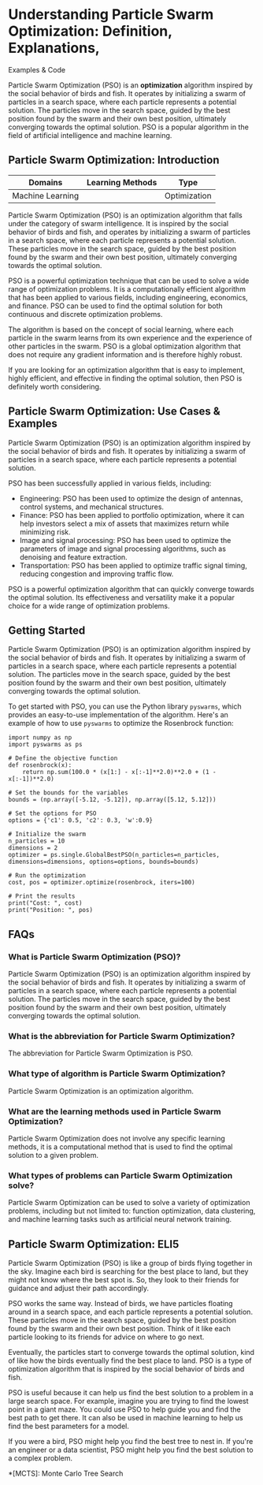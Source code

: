 # Understanding Particle Swarm Optimization: Definition, Explanations,
Examples & Code

Particle Swarm Optimization (PSO) is an **optimization** algorithm inspired by
the social behavior of birds and fish. It operates by initializing a swarm of
particles in a search space, where each particle represents a potential
solution. The particles move in the search space, guided by the best position
found by the swarm and their own best position, ultimately converging towards
the optimal solution. PSO is a popular algorithm in the field of artificial
intelligence and machine learning.

## Particle Swarm Optimization: Introduction

Domains | Learning Methods | Type  
---|---|---  
Machine Learning |  | Optimization  
  
Particle Swarm Optimization (PSO) is an optimization algorithm that falls
under the category of swarm intelligence. It is inspired by the social
behavior of birds and fish, and operates by initializing a swarm of particles
in a search space, where each particle represents a potential solution. These
particles move in the search space, guided by the best position found by the
swarm and their own best position, ultimately converging towards the optimal
solution.

PSO is a powerful optimization technique that can be used to solve a wide
range of optimization problems. It is a computationally efficient algorithm
that has been applied to various fields, including engineering, economics, and
finance. PSO can be used to find the optimal solution for both continuous and
discrete optimization problems.

The algorithm is based on the concept of social learning, where each particle
in the swarm learns from its own experience and the experience of other
particles in the swarm. PSO is a global optimization algorithm that does not
require any gradient information and is therefore highly robust.

If you are looking for an optimization algorithm that is easy to implement,
highly efficient, and effective in finding the optimal solution, then PSO is
definitely worth considering.

## Particle Swarm Optimization: Use Cases & Examples

Particle Swarm Optimization (PSO) is an optimization algorithm inspired by the
social behavior of birds and fish. It operates by initializing a swarm of
particles in a search space, where each particle represents a potential
solution.

PSO has been successfully applied in various fields, including:

  * Engineering: PSO has been used to optimize the design of antennas, control systems, and mechanical structures.
  * Finance: PSO has been applied to portfolio optimization, where it can help investors select a mix of assets that maximizes return while minimizing risk.
  * Image and signal processing: PSO has been used to optimize the parameters of image and signal processing algorithms, such as denoising and feature extraction.
  * Transportation: PSO has been applied to optimize traffic signal timing, reducing congestion and improving traffic flow.

PSO is a powerful optimization algorithm that can quickly converge towards the
optimal solution. Its effectiveness and versatility make it a popular choice
for a wide range of optimization problems.

## Getting Started

Particle Swarm Optimization (PSO) is an optimization algorithm inspired by the
social behavior of birds and fish. It operates by initializing a swarm of
particles in a search space, where each particle represents a potential
solution. The particles move in the search space, guided by the best position
found by the swarm and their own best position, ultimately converging towards
the optimal solution.

To get started with PSO, you can use the Python library `pyswarms`, which
provides an easy-to-use implementation of the algorithm. Here's an example of
how to use `pyswarms` to optimize the Rosenbrock function:

    
    
    
    import numpy as np
    import pyswarms as ps
    
    # Define the objective function
    def rosenbrock(x):
        return np.sum(100.0 * (x[1:] - x[:-1]**2.0)**2.0 + (1 - x[:-1])**2.0)
    
    # Set the bounds for the variables
    bounds = (np.array([-5.12, -5.12]), np.array([5.12, 5.12]))
    
    # Set the options for PSO
    options = {'c1': 0.5, 'c2': 0.3, 'w':0.9}
    
    # Initialize the swarm
    n_particles = 10
    dimensions = 2
    optimizer = ps.single.GlobalBestPSO(n_particles=n_particles, dimensions=dimensions, options=options, bounds=bounds)
    
    # Run the optimization
    cost, pos = optimizer.optimize(rosenbrock, iters=100)
    
    # Print the results
    print("Cost: ", cost)
    print("Position: ", pos)
    
    

## FAQs

### What is Particle Swarm Optimization (PSO)?

Particle Swarm Optimization (PSO) is an optimization algorithm inspired by the
social behavior of birds and fish. It operates by initializing a swarm of
particles in a search space, where each particle represents a potential
solution. The particles move in the search space, guided by the best position
found by the swarm and their own best position, ultimately converging towards
the optimal solution.

### What is the abbreviation for Particle Swarm Optimization?

The abbreviation for Particle Swarm Optimization is PSO.

### What type of algorithm is Particle Swarm Optimization?

Particle Swarm Optimization is an optimization algorithm.

### What are the learning methods used in Particle Swarm Optimization?

Particle Swarm Optimization does not involve any specific learning methods, it
is a computational method that is used to find the optimal solution to a given
problem.

### What types of problems can Particle Swarm Optimization solve?

Particle Swarm Optimization can be used to solve a variety of optimization
problems, including but not limited to: function optimization, data
clustering, and machine learning tasks such as artificial neural network
training.

## Particle Swarm Optimization: ELI5

Particle Swarm Optimization (PSO) is like a group of birds flying together in
the sky. Imagine each bird is searching for the best place to land, but they
might not know where the best spot is. So, they look to their friends for
guidance and adjust their path accordingly.

PSO works the same way. Instead of birds, we have particles floating around in
a search space, and each particle represents a potential solution. These
particles move in the search space, guided by the best position found by the
swarm and their own best position. Think of it like each particle looking to
its friends for advice on where to go next.

Eventually, the particles start to converge towards the optimal solution, kind
of like how the birds eventually find the best place to land. PSO is a type of
optimization algorithm that is inspired by the social behavior of birds and
fish.

PSO is useful because it can help us find the best solution to a problem in a
large search space. For example, imagine you are trying to find the lowest
point in a giant maze. You could use PSO to help guide you and find the best
path to get there. It can also be used in machine learning to help us find the
best parameters for a model.

If you were a bird, PSO might help you find the best tree to nest in. If
you're an engineer or a data scientist, PSO might help you find the best
solution to a complex problem.

  *[MCTS]: Monte Carlo Tree Search